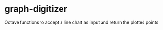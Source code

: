 graph-digitizer
===============

Octave functions to accept a line chart as input and return the plotted points 
